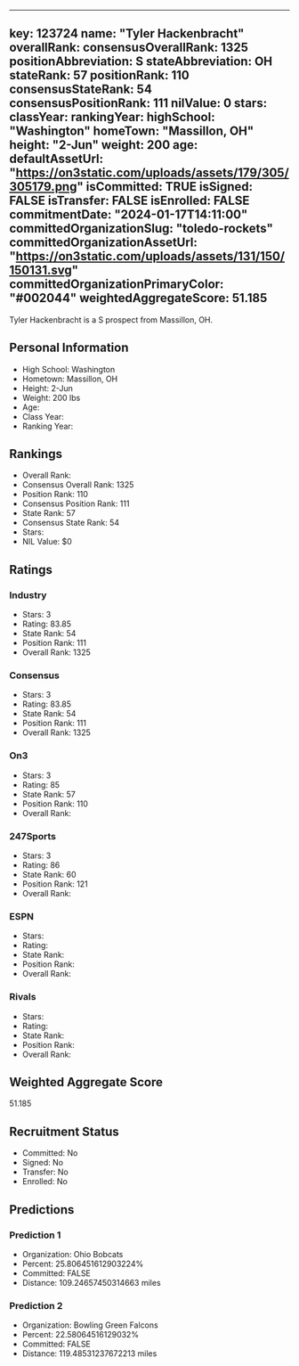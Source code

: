 ---
  key: 123724
  name: "Tyler Hackenbracht"
  overallRank: 
  consensusOverallRank: 1325
  positionAbbreviation: S
  stateAbbreviation: OH
  stateRank: 57
  positionRank: 110
  consensusStateRank: 54
  consensusPositionRank: 111
  nilValue: 0
  stars: 
  classYear: 
  rankingYear: 
  highSchool: "Washington"
  homeTown: "Massillon, OH"
  height: "2-Jun"
  weight: 200
  age: 
  defaultAssetUrl: "https://on3static.com/uploads/assets/179/305/305179.png"
  isCommitted: TRUE
  isSigned: FALSE
  isTransfer: FALSE
  isEnrolled: FALSE
  commitmentDate: "2024-01-17T14:11:00"
  committedOrganizationSlug: "toledo-rockets"
  committedOrganizationAssetUrl: "https://on3static.com/uploads/assets/131/150/150131.svg"
  committedOrganizationPrimaryColor: "#002044"
  weightedAggregateScore: 51.185
  ---
  
  Tyler Hackenbracht is a S prospect from Massillon, OH.
  
  ## Personal Information
  - High School: Washington
  - Hometown: Massillon, OH
  - Height: 2-Jun
  - Weight: 200 lbs
  - Age: 
  - Class Year: 
  - Ranking Year: 
  
  ## Rankings
  - Overall Rank: 
  - Consensus Overall Rank: 1325
  - Position Rank: 110
  - Consensus Position Rank: 111
  - State Rank: 57
  - Consensus State Rank: 54
  - Stars: 
  - NIL Value: $0
  
  ## Ratings
  
  ### Industry
  - Stars: 3
  - Rating: 83.85
  - State Rank: 54
  - Position Rank: 111
  - Overall Rank: 1325
  
  ### Consensus
  - Stars: 3
  - Rating: 83.85
  - State Rank: 54
  - Position Rank: 111
  - Overall Rank: 1325
  
  ### On3
  - Stars: 3
  - Rating: 85
  - State Rank: 57
  - Position Rank: 110
  - Overall Rank: 
  
  ### 247Sports
  - Stars: 3
  - Rating: 86
  - State Rank: 60
  - Position Rank: 121
  - Overall Rank: 
  
  ### ESPN
  - Stars: 
  - Rating: 
  - State Rank: 
  - Position Rank: 
  - Overall Rank: 
  
  ### Rivals
  - Stars: 
  - Rating: 
  - State Rank: 
  - Position Rank: 
  - Overall Rank: 
  
  ## Weighted Aggregate Score
  51.185
  
  ## Recruitment Status
  - Committed: No
  - Signed: No
  - Transfer: No
  - Enrolled: No
  
  
  
  ## Predictions
  
  ### Prediction 1
  - Organization: Ohio Bobcats
  - Percent: 25.806451612903224%
  - Committed: FALSE
  - Distance: 109.24657450314663 miles
  
  ### Prediction 2
  - Organization: Bowling Green Falcons
  - Percent: 22.58064516129032%
  - Committed: FALSE
  - Distance: 119.48531237672213 miles
  